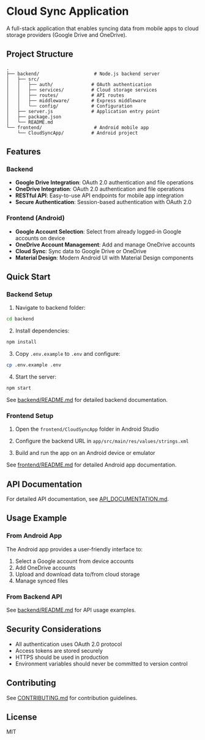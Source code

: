 # Cloud Sync Application

A full-stack application that enables syncing data from mobile apps to cloud storage providers (Google Drive and OneDrive).

## Project Structure

```
.
├── backend/                    # Node.js backend server
│   ├── src/
│   │   ├── auth/              # OAuth authentication
│   │   ├── services/          # Cloud storage services
│   │   ├── routes/            # API routes
│   │   ├── middleware/        # Express middleware
│   │   └── config/            # Configuration
│   ├── server.js              # Application entry point
│   ├── package.json
│   └── README.md
└── frontend/                   # Android mobile app
    └── CloudSyncApp/          # Android project
```

## Features

### Backend
- **Google Drive Integration**: OAuth 2.0 authentication and file operations
- **OneDrive Integration**: OAuth 2.0 authentication and file operations
- **RESTful API**: Easy-to-use API endpoints for mobile app integration
- **Secure Authentication**: Session-based authentication with OAuth 2.0

### Frontend (Android)
- **Google Account Selection**: Select from already logged-in Google accounts on device
- **OneDrive Account Management**: Add and manage OneDrive accounts
- **Cloud Sync**: Sync data to Google Drive or OneDrive
- **Material Design**: Modern Android UI with Material Design components

## Quick Start

### Backend Setup

1. Navigate to backend folder:
```bash
cd backend
```

2. Install dependencies:
```bash
npm install
```

3. Copy `.env.example` to `.env` and configure:
```bash
cp .env.example .env
```

4. Start the server:
```bash
npm start
```

See [backend/README.md](backend/README.md) for detailed backend documentation.

### Frontend Setup

1. Open the `frontend/CloudSyncApp` folder in Android Studio

2. Configure the backend URL in `app/src/main/res/values/strings.xml`

3. Build and run the app on an Android device or emulator

See [frontend/README.md](frontend/README.md) for detailed Android app documentation.

## API Documentation

For detailed API documentation, see [API_DOCUMENTATION.md](API_DOCUMENTATION.md).

## Usage Example

### From Android App

The Android app provides a user-friendly interface to:
1. Select a Google account from device accounts
2. Add OneDrive accounts
3. Upload and download data to/from cloud storage
4. Manage synced files

### From Backend API

See [backend/README.md](backend/README.md) for API usage examples.

## Security Considerations

- All authentication uses OAuth 2.0 protocol
- Access tokens are stored securely
- HTTPS should be used in production
- Environment variables should never be committed to version control

## Contributing

See [CONTRIBUTING.md](CONTRIBUTING.md) for contribution guidelines.

## License

MIT
